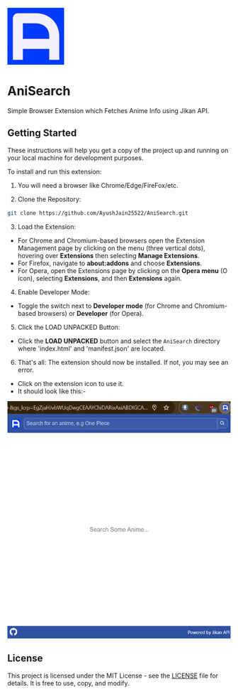 ![AniSearch Logo](assets/images/icons/icon-128.png)
# AniSearch

Simple Browser Extension which Fetches Anime Info using Jikan API.

## Getting Started

These instructions will help you get a copy of the project up and running on your local machine for development purposes.

To install and run this extension: 

1. You will need a browser like Chrome/Edge/FireFox/etc.

2. Clone the Repository:
```bash
git clone https://github.com/AyushJain25522/AniSearch.git
```

3. Load the Extension:
- For Chrome and Chromium-based browsers open the Extension Management page by clicking on the menu (three vertical dots), hovering over **Extensions** then selecting **Manage Extensions**.
- For Firefox, navigate to **about:addons** and choose **Extensions**.
- For Opera, open the Extensions page by clicking on the **Opera menu** (O icon), selecting **Extensions**, and then **Extensions** again.

4. Enable Developer Mode:

- Toggle the switch next to **Developer mode** (for Chrome and Chromium-based browsers) or **Developer** (for Opera).

5. Click the LOAD UNPACKED Button:

- Click the **LOAD UNPACKED** button and select the `AniSearch` directory where 'index.html' and 'manifest.json' are located.

6. That's all: The extension should now be installed. If not, you may see an error. 
- Click on the extension icon to use it.
- It should look like this:-

![Screenshot](screenshots/Screenshot-1.png)

## License

This project is licensed under the MIT License - see the [LICENSE](LICENSE) file for details. It is free to use, copy, and modify.
